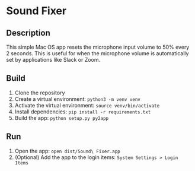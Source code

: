 # Sound Fixer

## Description
This simple Mac OS app resets the microphone input volume to 50% every 2 seconds. This is useful for when the microphone volume is automatically set by applications like Slack or Zoom.

## Build
1. Clone the repository
2. Create a virtual environment: `python3 -m venv venv`
3. Activate the virtual environment: `source venv/bin/activate`
4. Install dependencies: `pip install -r requirements.txt`
5. Build the app: `python setup.py py2app`

## Run
1. Open the app: `open dist/Sound\ Fixer.app`
2. (Optional) Add the app to the login items: `System Settings > Login Items`


